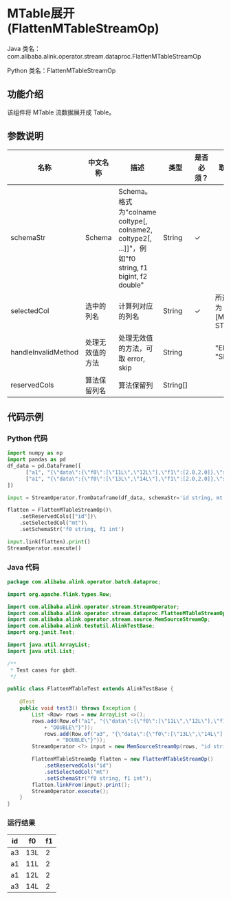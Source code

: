 # MTable展开 (FlattenMTableStreamOp)
Java 类名：com.alibaba.alink.operator.stream.dataproc.FlattenMTableStreamOp

Python 类名：FlattenMTableStreamOp


## 功能介绍
该组件将 MTable 流数据展开成 Table。

## 参数说明

| 名称 | 中文名称 | 描述 | 类型 | 是否必须？ | 取值范围 | 默认值 |
| --- | --- | --- | --- | --- | --- | --- |
| schemaStr | Schema | Schema。格式为"colname coltype[, colname2, coltype2[, ...]]"，例如"f0 string, f1 bigint, f2 double" | String | ✓ |  |  |
| selectedCol | 选中的列名 | 计算列对应的列名 | String | ✓ | 所选列类型为 [M_TABLE, STRING] |  |
| handleInvalidMethod | 处理无效值的方法 | 处理无效值的方法，可取 error, skip | String |  | "ERROR", "SKIP" | "ERROR" |
| reservedCols | 算法保留列名 | 算法保留列 | String[] |  |  | null |


## 代码示例
### Python 代码

```python
import numpy as np
import pandas as pd
df_data = pd.DataFrame([
      ["a1", "{\"data\":{\"f0\":[\"11L\",\"12L\"],\"f1\":[2.0,2.0]},\"schema\":\"f0 VARCHAR,f1 DOUBLE\"}"],
      ["a1", "{\"data\":{\"f0\":[\"13L\",\"14L\"],\"f1\":[2.0,2.0]},\"schema\":\"f0 VARCHAR,f1 DOUBLE\"}"]
])

input = StreamOperator.fromDataframe(df_data, schemaStr='id string, mt string')

flatten = FlattenMTableStreamOp()\
	.setReservedCols(["id"])\
	.setSelectedCol("mt")\
	.setSchemaStr('f0 string, f1 int')

input.link(flatten).print()
StreamOperator.execute()
```
### Java 代码
```java
package com.alibaba.alink.operator.batch.dataproc;

import org.apache.flink.types.Row;

import com.alibaba.alink.operator.stream.StreamOperator;
import com.alibaba.alink.operator.stream.dataproc.FlattenMTableStreamOp;
import com.alibaba.alink.operator.stream.source.MemSourceStreamOp;
import com.alibaba.alink.testutil.AlinkTestBase;
import org.junit.Test;

import java.util.ArrayList;
import java.util.List;

/**
 * Test cases for gbdt.
 */

public class FlattenMTableTest extends AlinkTestBase {
	
	@Test
	public void test3() throws Exception {
		List <Row> rows = new ArrayList <>();
		rows.add(Row.of("a1", "{\"data\":{\"f0\":[\"11L\",\"12L\"],\"f1\":[2.0,2.0]},\"schema\":\"f0 VARCHAR,f1 "
			+ "DOUBLE\"}"));
            rows.add(Row.of("a3", "{\"data\":{\"f0\":[\"13L\",\"14L\"],\"f1\":[2.0,2.0]},\"schema\":\"f0 VARCHAR,f1 "
                + "DOUBLE\"}"));
		StreamOperator <?> input = new MemSourceStreamOp(rows, "id string, mt string");

		FlattenMTableStreamOp flatten = new FlattenMTableStreamOp()
			.setReservedCols("id")
			.setSelectedCol("mt")
			.setSchemaStr("f0 string, f1 int");
		flatten.linkFrom(input).print();
		StreamOperator.execute();
	}
}
```

### 运行结果

id|f0|f1
---|---|---
a3|13L|2
a1|11L|2
a1|12L|2
a3|14L|2
